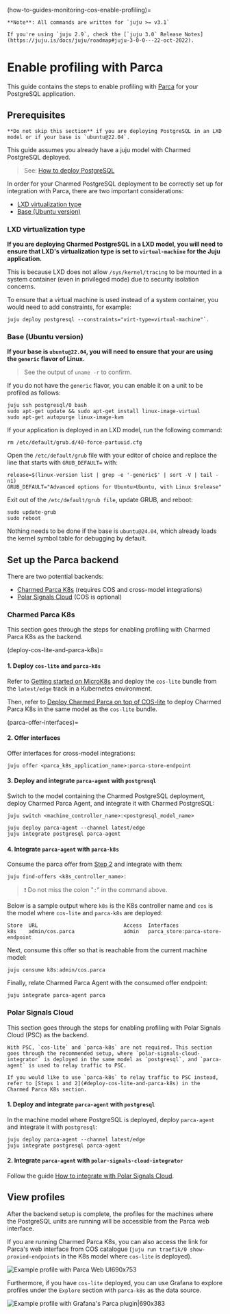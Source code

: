 (how-to-guides-monitoring-cos-enable-profiling)=


```{note}
**Note**: All commands are written for `juju >= v3.1`

If you're using `juju 2.9`, check the [`juju 3.0` Release Notes](https://juju.is/docs/juju/roadmap#juju-3-0-0---22-oct-2022).
```

# Enable profiling with Parca

This guide contains the steps to enable profiling with [Parca](https://www.parca.dev/docs/overview/) for your PostgreSQL application. 

## Prerequisites

```{caution}
**Do not skip this section** if you are deploying PostgreSQL in an LXD model or if your base is `ubuntu@22.04`.
```


This guide assumes you already have a juju model with Charmed PostgreSQL deployed.

> See: [How to deploy PostgreSQL](/how-to-guides/deploy/index)

In order for your Charmed PostgreSQL deployment to be correctly set up for integration with Parca, there are two important considerations: 
* [LXD virtualization type](#lxd-virtualization-type)
* [Base (Ubuntu version)](#base-ubuntu-version)

### LXD virtualization type

**If you are deploying Charmed PostgreSQL in a LXD model, you will need to ensure that LXD's virtualization type is set to `virtual-machine` for the Juju application.**

This is because LXD does not allow `/sys/kernel/tracing` to be mounted in a system container (even in privileged mode) due to security isolation concerns. 

To ensure that a virtual machine is used instead of a system container, you would need to add constraints, for example:
```
juju deploy postgresql --constraints="virt-type=virtual-machine"`. 
```

### Base (Ubuntu version)
**If your base is `ubuntu@22.04`, you will need to ensure that your are using the `generic` flavor of Linux.**
>  See the output of `uname -r` to confirm. 

If you do not have the `generic` flavor, you can enable it on a unit to be profiled as follows:

```
juju ssh postgresql/0 bash
sudo apt-get update && sudo apt-get install linux-image-virtual
sudo apt-get autopurge linux-image-kvm
```

If your application is deployed in an LXD model, run the following command:
```
rm /etc/default/grub.d/40-force-partuuid.cfg
```

Open the `/etc/default/grub` file  with your editor of choice and replace the line that starts with `GRUB_DEFAULT=` with:
```
release=$(linux-version list | grep -e '-generic$' | sort -V | tail -n1)
GRUB_DEFAULT="Advanced options for Ubuntu>Ubuntu, with Linux $release"
```

Exit out of the `/etc/default/grub file`, update GRUB, and reboot:
```
sudo update-grub
sudo reboot
```

Nothing needs to be done if the base is `ubuntu@24.04`, which already loads the kernel symbol table for debugging by default.

## Set up the Parca backend

There are two potential backends:
* [Charmed Parca K8s](#charmed-parca-k8s) (requires COS and cross-model integrations)
* [Polar Signals Cloud](#polar-signals-cloud) (COS is optional)

### Charmed Parca K8s

This section goes through the steps for enabling profiling with Charmed Parca K8s as the backend.

(deploy-cos-lite-and-parca-k8s)=
#### 1. Deploy `cos-lite` and `parca-k8s`

Refer to [Getting started on MicroK8s](https://charmhub.io/topics/canonical-observability-stack/tutorials/install-microk8s) and deploy the `cos-lite` bundle from the `latest/edge` track in a Kubernetes environment.

Then, refer to [Deploy Charmed Parca on top of COS-lite](https://discourse.charmhub.io/t/how-to-deploy-charmed-parca-on-top-of-cos-lite/16579) to deploy Charmed Parca K8s in the same model as the `cos-lite` bundle.

(parca-offer-interfaces)=
#### 2. Offer interfaces

Offer interfaces for cross-model integrations:

```
juju offer <parca_k8s_application_name>:parca-store-endpoint
```

#### 3. Deploy and integrate `parca-agent` with `postgresql`

Switch to the model containing the Charmed PostgreSQL deployment, deploy Charmed Parca Agent, and integrate it with Charmed PostgreSQL:

```
juju switch <machine_controller_name>:<postgresql_model_name>

juju deploy parca-agent --channel latest/edge
juju integrate postgresql parca-agent
```

#### 4. Integrate `parca-agent` with `parca-k8s`

Consume the parca offer from [Step 2](#parca-offer-interfaces) and integrate with them:

```
juju find-offers <k8s_controller_name>:
```

> :exclamation: Do not miss the colon "`:`" in the command above.

Below is a sample output where `k8s` is the K8s controller name and `cos` is the model where `cos-lite` and `parca-k8s` are deployed:

```
Store  URL                            Access  Interfaces
k8s    admin/cos.parca                admin   parca_store:parca-store-endpoint
```

Next, consume this offer so that is reachable from the current machine model: 

```
juju consume k8s:admin/cos.parca
```

Finally, relate Charmed Parca Agent with the consumed offer endpoint:
```
juju integrate parca-agent parca 
```

### Polar Signals Cloud

This section goes through the steps for enabling profiling with Polar Signals Cloud (PSC) as the backend. 

```{note}
With PSC, `cos-lite` and `parca-k8s` are not required. This section goes through the recommended setup, where `polar-signals-cloud-integrator` is deployed in the same model as `postgresql`, and `parca-agent` is used to relay traffic to PSC.

If you would like to use `parca-k8s` to relay traffic to PSC instead, refer to [Steps 1 and 2](#deploy-cos-lite-and-parca-k8s) in the Charmed Parca K8s section.
```

#### 1. Deploy and integrate `parca-agent` with `postgresql`

In the machine model where PostgreSQL is deployed, deploy `parca-agent` and integrate it with `postgresql`:

```
juju deploy parca-agent --channel latest/edge
juju integrate postgresql parca-agent
```

#### 2. Integrate `parca-agent` with `polar-signals-cloud-integrator`

Follow the guide [How to integrate with Polar Signals Cloud](https://discourse.charmhub.io/t/charmed-parca-docs-how-to-integrate-with-polar-signals-cloud/16559).


## View profiles 

After the backend setup is complete, the profiles for the machines where the PostgreSQL units are running will be accessible from the Parca web interface. 

If you are running Charmed Parca K8s, you can also access the link for Parca's web interface from COS catalogue (`juju run traefik/0 show-proxied-endpoints` in the K8s model where `cos-lite` is deployed).

![Example profile with Parca Web UI690x753](upload://zFOOKY8nokrg2Q4xUVTbD8UGjD3.png)

Furthermore, if you have `cos-lite` deployed, you can use Grafana to explore profiles under the `Explore` section with `parca-k8s` as the data source.

![Example profile with Grafana's Parca plugin|690x383](upload://w3G5STYOxMZHCpIA48gEJHUniLi.jpeg)

